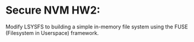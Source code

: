 Secure NVM HW2:
=============
Modify LSYSFS to building a simple in-memory file system using the FUSE (Filesystem in Userspace) framework.
